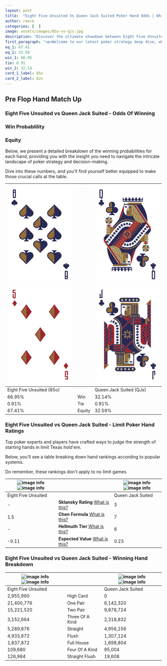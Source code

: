 ```yaml
---
layout: post
title:  "Eight Five Unsuited Vs Queen Jack Suited Poker Hand Odds | Which Is The Better Hand In Poker? A Complete Guide"
author: reece
categories: [  ]
image: assets/images/85o-vs-qjs.jpg
description: "Discover the ultimate showdown between Eight Five Unsuited and Queen Jack Suited in poker! Uncover the odds, strategies, and scenarios where one hand triumphs over the other. Get ready to up your poker game with this thrilling analysis."
first_paragraph: "<p>Welcome to our latest poker strategy deep dive, where we're pitting two distinct hands against each other in a high-stakes showdown: Eight Five Unsuited vs Queen Jack Suited.</p><p>In the dynamic world of poker, every decision counts, and knowing which hand holds the upper hand is key to your success at the table.</p><p>In this article, we'll dissect these two hands, explore the scenarios where one dominates the other, and equip you with the knowledge to make strategic choices that can tip the odds in your favor.</p><p>Get ready to unravel the intriguing dynamics of these poker hands and elevate your game to new heights.</p>"
eq_1: 67.41
eq_2: 32.59
win_1: 66.95
tie: 0.91
win_2: 32.14
card_1_label: 85o
card_2_label: QJs
---
```




[comment]: # (sp0)

## Pre Flop Hand Match Up

<div class="table hand-ratings" markdown="1"> 



### Eight Five Unsuited vs Queen Jack Suited - Odds Of Winning


  
<div class="row graphs"> 
<div class="col-lg-6">
    <h3>Win Probablility</h3>
    <canvas id="WinChart"></canvas>
</div>
<div class="col-lg-6">
    <h3>Equity</h3>
    <canvas id="EquityChart"></canvas>
</div>
</div>

  Below, we present a detailed breakdown of the winning probabilities for each hand, providing you with the insight you need to navigate the intricate landscape of poker strategy and decision-making. 

Dive into these numbers, and you'll find yourself better equipped to make those crucial calls at the table.


    
| ![image info](assets/images/hand1/8.png) ![image info](assets/images/hand1/5o.png) |  | ![image info](assets/images/hand2/q.png) ![image info](assets/images/hand2/j.png) |
| -------- | -------- | -------- |
| Eight Five Unsuited (85o) |  | Queen Jack Suited (QJs) |
| 66.95% | Win | 32.14% |
| 0.91% | Tie | 0.91% |
| 67.41% | Equity | 32.59% |




[comment]: # (sp1)



### Eight Five Unsuited vs Queen Jack Suited - Limit Poker Hand Ratings

Top poker experts and players have crafted ways to judge the strength of starting hands in limit Texas hold'em. 

Below, you'll see a table breaking down hand rankings according to popular systems. 

Do remember, these rankings don't apply to no limit games.


    
| ![image info](https://www.riverpairs.com/assets/images/hand1/8.png) ![image info](https://www.riverpairs.com/assets/images/hand1/5o.png) |  | ![image info](https://www.riverpairs.com/assets/images/hand2/q.png) ![image info](https://www.riverpairs.com/assets/images/hand2/j.png) |
| -------- | -------- | -------- |
| Eight Five Unsuited |  | Queen Jack Suited |
| - | **Sklansky Rating** [What is this?](/sklansky-rating-explained) | 3 |
| 1.5 | **Chen Formula** [What is this?](/chen-formula-explained) | 7 |
| - | **Hellmuth Tier** [What is this?](/Hellmuth-tier-explained) | 6 |
| -0.11 | **Expected Value** [What is this?](/expected-value-explained) | 0.23 |




[comment]: # (sp2)



### Eight Five Unsuited vs Queen Jack Suited - Winning Hand Breakdown


    
| ![image info](https://www.riverpairs.com/assets/images/hand1/8.png) ![image info](https://www.riverpairs.com/assets/images/hand1/5o.png) |  | ![image info](https://www.riverpairs.com/assets/images/hand2/q.png) ![image info](https://www.riverpairs.com/assets/images/hand2/j.png) |
| -------- | -------- | -------- |
| Eight Five Unsuited |  | Queen Jack Suited |
| 2,955,960 | High Card | 0 |
| 21,400,776 | One Pair | 6,142,320 |
| 15,221,520 | Two Pair | 9,878,724 |
| 3,152,664 | Three Of A Kind | 2,318,832 |
| 5,289,876 | Straight | 4,956,156 |
| 4,933,872 | Flush | 1,307,124 |
| 1,837,872 | Full House | 1,698,804 |
| 109,680 | Four Of A Kind | 95,004 |
| 126,984 | Straight Flush | 19,608 |




[comment]: # (sp3)



</div>

[comment]: # (sp4)



[comment]: # (sp5)


